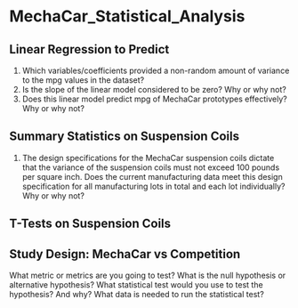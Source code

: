 # MechaCar_Statistical_Analysis

## Linear Regression to Predict
1. Which variables/coefficients provided a non-random amount of variance to the mpg values in the dataset?
2. Is the slope of the linear model considered to be zero? Why or why not?
3. Does this linear model predict mpg of MechaCar prototypes effectively? Why or why not?


## Summary Statistics on Suspension Coils
1. The design specifications for the MechaCar suspension coils dictate that the variance of the suspension coils must not exceed 100 pounds per square inch. Does the current manufacturing data meet this design specification for all manufacturing lots in total and each lot individually? Why or why not?

## T-Tests on Suspension Coils


## Study Design: MechaCar vs Competition
What metric or metrics are you going to test?
What is the null hypothesis or alternative hypothesis?
What statistical test would you use to test the hypothesis? And why?
What data is needed to run the statistical test?
